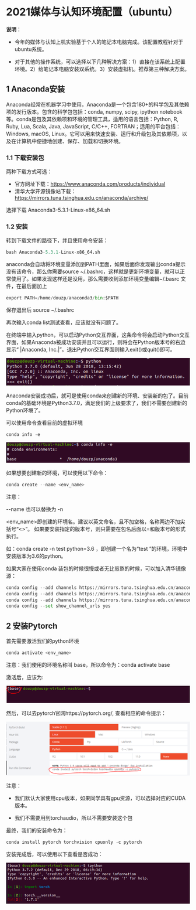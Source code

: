 # 2021媒体与认知环境配置（ubuntu）

**说明**：

+ 今年的媒体与认知上机实验基于个人的笔记本电脑完成。该配置教程针对于ubuntu系统。

+ 对于其他的操作系统，可以选择以下几种解决方案：1）直接在该系统上配置环境。2）给笔记本电脑安装双系统。3）安装虚拟机。推荐第三种解决方案。



## 1 Anaconda安装

Anaconda经常在机器学习中使用，Anaconda是一个包含180+的科学包及其依赖项的发行版本。包含的科学包包括：conda, numpy, scipy, ipython notebook等。conda是包及其依赖项和环境的管理工具，适用的语言包括：Python, R, Ruby, Lua, Scala, Java, JavaScript, C/C++, FORTRAN；适用的平台包括：Windows, macOS, Linux。它可以用来快速安装、运行和升级包及其依赖项，以及在计算机中便捷地创建、保存、加载和切换环境。



### 1.1 下载安装包 

两种下载方式可选：

+ 官方网址下载：https://www.anaconda.com/products/individual
+ 清华大学开源镜像站下载：https://mirrors.tuna.tsinghua.edu.cn/anaconda/archive/

选择下载 Anaconda3-5.3.1-Linux-x86_64.sh

### 1.2 安装

转到下载文件的路径下，并且使用命令安装：

```python
bash Anaconda3-5.3.1-Linux-x86_64.sh
```

anaconda会自动将环境变量添加到PATH里面，如果后面你发现输出conda提示没有该命令，那么你需要source \~/.bashrc，这样就是更新环境变量，就可以正常使用了。如果发现这样还是没用，那么需要收到添加环境变量编辑\~/.basrc 文件，在最后面加上

```python
export PATH=/home/douzp/anaconda3/bin:$PATH
```

保存退出后 source ~/.bashrc 

再次输入conda list测试查看，应该就没有问题了。

在终端中输入python，可以启动Python交互界面，这条命令将会启动Python交互界面，如果Anaconda被成功安装并且可以运行，则将会在Python版本号的右边显示“ |Anaconda, Inc.|”。退出Python交互界面则输入exit()或quit()即可。

![image-python](pictures/python.PNG)

Anaconda安装成功后，就可是使用conda来创建新的环境、安装新的包了。目前conda的基础环境是Python3.7.0，满足我们的上级要求了，我们不需要创建新的Python环境了。

可以使用命令查看目前的虚拟环境

```python
conda info -e
```

![image-envs](pictures/virtual_enviroment.PNG)

如果想要创建新的环境，可以使用以下命令：

```python
conda create --name <env_name>
```

注意：

--name 也可以替换为 -n

<env_name>即创建的环境名。建议以英文命名，且不加空格，名称两边不加尖括号“<>”。
如果要安装指定的版本号，则只需要在包名后面以=和版本号的形式执行。

如：conda create -n test python=3.6 ，即创建一个名为“test ”的环境，环境中安装版本为3.6的python。



如果大家在使用conda 装包的时候很慢或者无比煎熬的时候，可以加入清华镜像源：

```python
conda config --add channels https://mirrors.tuna.tsinghua.edu.cn/anaconda/cloud/pytorch/
conda config --add channels https://mirrors.tuna.tsinghua.edu.cn/anaconda/pkgs/free/
conda config --add channels https://mirrors.tuna.tsinghua.edu.cn/anaconda/pkgs/main/
conda config --set show_channel_urls yes
```



## 2 安装Pytorch



 首先需要激活我们的python环境

```python
conda activate <env_name>
```

注意：我们使用的环境名称叫 base，所以命令为：conda activate base

激活后，应该为:

![image-activate_envs](pictures/activate_enviroment.PNG)



然后，可以去pytorch官网https://pytorch.org/, 查看相应的命令提示：

![image-pytorch](pictures/pytorch.PNG)


注意：

+ 我们默认大家使用cpu版本，如果同学具有gpu资源，可以选择对应的CUDA版本。

+ 我们不需要用到torchaudio，所以不需要安装这个包

最终，我们的安装命令为：

```python
conda install pytorch torchvision cpuonly -c pytorch
```

安装完成后，可以使用以下查看是否成功：

![image-validation](pictures\validation.PNG)


